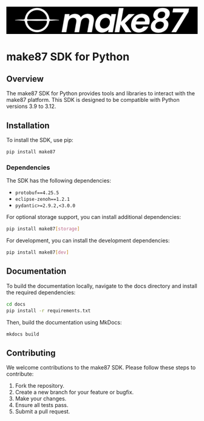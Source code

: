 ![image](docs/src/assets/images/make87_ME_1d_cv_cropped.svg)

# make87 SDK for Python

## Overview

The make87 SDK for Python provides tools and libraries to interact with the make87 platform. This SDK is designed to be compatible with Python versions 3.9 to 3.12.

## Installation

To install the SDK, use pip:

```bash
pip install make87
```

### Dependencies

The SDK has the following dependencies:

- `protobuf==4.25.5`
- `eclipse-zenoh==1.2.1`
- `pydantic>=2.9.2,<3.0.0`

For optional storage support, you can install additional dependencies:

```bash
pip install make87[storage]
```

For development, you can install the development dependencies:
```bash
pip install make87[dev]
```

## Documentation
To build the documentation locally, navigate to the docs directory and install the required dependencies:

```bash
cd docs
pip install -r requirements.txt
```

Then, build the documentation using MkDocs:

```bash
mkdocs build
```

## Contributing

We welcome contributions to the make87 SDK. Please follow these steps to contribute:

1. Fork the repository.
2. Create a new branch for your feature or bugfix.
3. Make your changes.
4. Ensure all tests pass.
5. Submit a pull request.